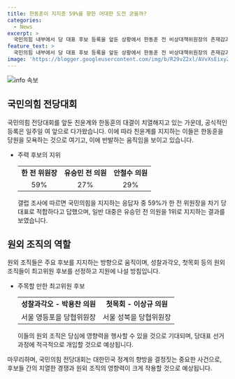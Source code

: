 ```yaml
---
title: 한동훈이 지지층 59%를 향한 어대한 도전 굳을까?
categories:
  - News
excerpt: >
  국민의힘 내부에서 당 대표 후보 등록을 앞둔 상황에서 한동훈 전 비상대책위원장의 존재감과 친윤(친윤석열)계의 움직임이 주목받고 있다. 한동훈 전 비대위원장의 독주 세력에 균열이 생기고 있는 가운데, 국민의힘 지지자 중 59%가 한 전 위원장을 차기 당대표로 선호한다는 조사 결과가 나왔다. 그러나 일반 대중은 유승민 전 의원을 선호하며, 안철수 의원의 불출마로 인해 무관심하지 않을 전망이다. 이에 당원투표 비중이 80%를 차지하는 점에서 두 가지 의견이 대립하고 있는 상황이다.
feature_text: >
  국민의힘 내부에서 당 대표 후보 등록을 앞둔 상황에서 한동훈 전 비상대책위원장의 존재감과 친윤(친윤석열)계의 움직임이 주목받고 있다. 한동훈 전 비대위원장의 독주 세력에 균열이 생기고 있는 가운데, 국민의힘 지지자 중 59%가 한 전 위원장을 차기 당대표로 선호한다는 조사 결과가 나왔다. 그러나 일반 대중은 유승민 전 의원을 선호하며, 안철수 의원의 불출마로 인해 무관심하지 않을 전망이다. 이에 당원투표 비중이 80%를 차지하는 점에서 두 가지 의견이 대립하고 있는 상황이다.
image: 'https://blogger.googleusercontent.com/img/b/R29vZ2xl/AVvXsEixyZcFfHzMRdzZMjFBmAUKJYCLCGyLL1o632UiGVXcaFdKo_bkvkuCioo0uUKlGfBVcT3P84aROyZIXSBEx3Aw5nCQ3pTgDom1WDC4m8eifvWiAmWEEVb4x6G_l8C0QH225ldMjyaFvpxGEBGNO37VmDTDMHGhJPq73UglMfDca1-0aw/s1600/blogspot.png'
---
```


<p><img src="https://blogger.googleusercontent.com/img/b/R29vZ2xl/AVvXsEixyZcFfHzMRdzZMjFBmAUKJYCLCGyLL1o632UiGVXcaFdKo_bkvkuCioo0uUKlGfBVcT3P84aROyZIXSBEx3Aw5nCQ3pTgDom1WDC4m8eifvWiAmWEEVb4x6G_l8C0QH225ldMjyaFvpxGEBGNO37VmDTDMHGhJPq73UglMfDca1-0aw/s1600/blogspot.png" alt="info 속보" /></p>

<h2 data-ke-size="size26">국민의힘 전당대회</h2>

<p data-ke-size="size16">국민의힘 전당대회를 앞둔 친윤계와 한동훈의 대결이 치열해지고 있는 가운데, 공식적인 등록은 일주일 여 앞으로 다가왔습니다. 이에 따라 친윤계를 지지하는 이들은 한동훈을 당원을 모욕하는 것으로 여기고, 이에 반발하는 움직임을 보이고 있습니다.</p>

<ul>
    <li>주력 후보의 지위</li>
    <table>
        <tr>
            <td style="text-align: center; height: 17px;"><b>한 전 위원장</b></td>
            <td style="text-align: center; height: 17px;"><b>유승민 전 의원</b></td>
            <td style="text-align: center; height: 17px;"><b>안철수 의원</b></td>
        </tr>
        <tr>
            <td style="text-align: center; height: 17px;">59%</td>
            <td style="text-align: center; height: 17px;">27%</td>
            <td style="text-align: center; height: 17px;">29%</td>
        </tr>
    </table>
    <p data-ke-size="size16">갤럽 조사에 따르면 국민의힘을 지지하는 응답자 중 59%가 한 전 위원장을 차기 당대표로 적합하다고 답했으며, 일반 대중은 유승민 전 의원을 1위로 지지하는 결과를 보였습니다.</p>
</ul>

<h2 data-ke-size="size26">원외 조직의 역할</h2>

<p data-ke-size="size16">원외 조직들은 주요 후보를 지지하는 방향으로 움직이며, 성찰과각오, 첫목회 등의 원외 조직들이 최고위원 후보를 선정하고 지원에 나설 방침입니다.</p>

<ul>
    <li>주목할 만한 최고위원 후보</li>
    <table>
        <tr>
            <td style="text-align: center; height: 17px;"><b>성찰과각오 - 박용찬 의원</b></td>
            <td style="text-align: center; height: 17px;"><b>첫목회 - 이상규 의원</b></td>
        </tr>
        <tr>
            <td style="text-align: center; height: 17px;">서울 영등포을 당협위원장</td>
            <td style="text-align: center; height: 17px;">서울 성북을 당협위원장</td>
        </tr>
    </table>
    <p data-ke-size="size16">이들의 원외 조직은 당심에 영향력을 행사할 수 있을 것으로 기대되며, 당대표 선거 과정에 적극적으로 개입할 것으로 예상됩니다.</p>
</ul>

<p data-ke-size="size16">마무리하며, 국민의힘 전당대회는 대한민국 정계의 향방을 결정짓는 중요한 사건으로, 후보들 간의 치열한 경쟁과 원외 조직의 영향력이 크게 작용할 것으로 예상됩니다.</p>

